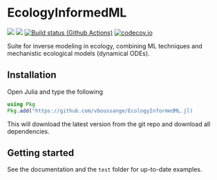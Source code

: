 # EcologyInformedML
[![](https://img.shields.io/badge/docs-stable-blue.svg)](https://vboussange.github.io/EcologyInformedML.jl/stable/)
[![](https://img.shields.io/badge/docs-dev-blue.svg)](https://vboussange.github.io/EcologyInformedML.jl/dev/)
[![Build status (Github Actions)](https://github.com/vboussange/EcologyInformedML.jl/workflows/CI/badge.svg)](https://github.com/vboussange/EcologyInformedML.jl/actions)
[![codecov.io](http://codecov.io/github/vboussange/EcologyInformedML.jl/coverage.svg?branch=main)](http://codecov.io/github/vboussange/EcologyInformedML.jl?branch=main)

Suite for inverse modeling in ecology, combining ML techniques and mechanistic ecological models (dynamical ODEs).

## Installation
Open Julia and type the following
```julia
using Pkg
Pkg.add("https://github.com/vboussange/EcologyInformedML.jl)
```
This will download the latest version from the git repo and download all dependencies.


## Getting started
See the documentation and the `test` folder for up-to-date examples.